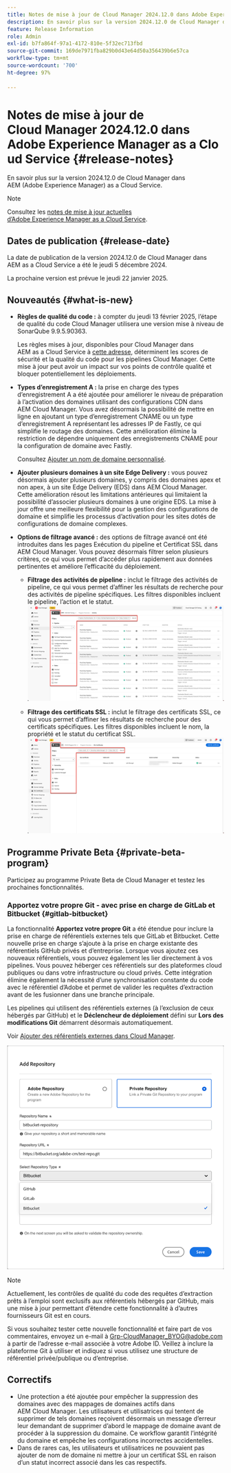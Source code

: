 ```yaml
---
title: Notes de mise à jour de Cloud Manager 2024.12.0 dans Adobe Experience Manager as a Cloud Service
description: En savoir plus sur la version 2024.12.0 de Cloud Manager dans AEM as a Cloud Service.
feature: Release Information
role: Admin
exl-id: b7fa864f-97a1-4172-810e-5f32ec713fbd
source-git-commit: 169de7971fba829b0d43e64d50a356439b6e57ca
workflow-type: tm+mt
source-wordcount: '700'
ht-degree: 97%

---
```



# Notes de mise à jour de Cloud Manager 2024.12.0 dans Adobe Experience Manager as a Cloud Service {#release-notes}

En savoir plus sur la version 2024.12.0 de Cloud Manager dans AEM (Adobe Experience Manager) as a Cloud Service.

>[!NOTE]
>
>Consultez les [notes de mise à jour actuelles d’Adobe Experience Manager as a Cloud Service](/help/release-notes/release-notes-cloud/release-notes-current.md).

## Dates de publication {#release-date}

La date de publication de la version 2024.12.0 de Cloud Manager dans AEM as a Cloud Service a été le jeudi 5 décembre 2024.

La prochaine version est prévue le jeudi 22 janvier 2025.


## Nouveautés {#what-is-new}

* **Règles de qualité du code :** à compter du jeudi 13 février 2025, l’étape de qualité du code Cloud Manager utilisera une version mise à niveau de SonarQube 9.9.5.90363.

  Les règles mises à jour, disponibles pour Cloud Manager dans AEM as a Cloud Service à [cette adresse](/help/implementing/cloud-manager/code-quality-testing.md#understanding-code-quality-rules), déterminent les scores de sécurité et la qualité du code pour les pipelines Cloud Manager. Cette mise à jour peut avoir un impact sur vos points de contrôle qualité et bloquer potentiellement les déploiements.

<!-- * **Java 21 support:** Customers can now optionally build with Java 17 or Java 21, benefiting from performance improvements and new language features. See [Build environment](/help/implementing/cloud-manager/getting-access-to-aem-in-cloud/build-environment-details.md) for configuration steps, including updating your Maven project description, and certain library versions. When the build version is set to Java 17 or Java 21, the runtime defaults to Java 21.

    Starting February 2025, sandboxes and dev environments upgrade to the Java 21 runtime, regardless of the build version (Java 8, 11, 17, or 21). Production environments follow with an upgrade in April 2025. -->

* **Types d’enregistrement A :** la prise en charge des types d’enregistrement A a été ajoutée pour améliorer le niveau de préparation à l’activation des domaines utilisant des configurations CDN dans AEM Cloud Manager. Vous avez désormais la possibilité de mettre en ligne en ajoutant un type d’enregistrement CNAME ou un type d’enregistrement A représentant les adresses IP de Fastly, ce qui simplifie le routage des domaines. Cette amélioration élimine la restriction de dépendre uniquement des enregistrements CNAME pour la configuration de domaine avec Fastly.

  Consultez [Ajouter un nom de domaine personnalisé](/help/implementing/cloud-manager/custom-domain-names/add-custom-domain-name.md). <!-- CMGR-63076 -->

<!-- * The AEM Code Quality step now uses SonarQube 9.9 Server, replacing the older 7.4 version. This upgrade brings additional security, performance, and code quality checks, offering more comprehensive analysis and coverage for your projects. -->

* **Ajouter plusieurs domaines à un site Edge Delivery :** vous pouvez désormais ajouter plusieurs domaines, y compris des domaines apex et non apex, à un site Edge Delivery (EDS) dans AEM Cloud Manager. Cette amélioration résout les limitations antérieures qui limitaient la possibilité d’associer plusieurs domaines à une origine EDS. La mise à jour offre une meilleure flexibilité pour la gestion des configurations de domaine et simplifie les processus d’activation pour les sites dotés de configurations de domaine complexes. <!-- CMGR-63007 -->

* **Options de filtrage avancé :** des options de filtrage avancé ont été introduites dans les pages Exécution du pipeline et Certificat SSL dans AEM Cloud Manager. Vous pouvez désormais filtrer selon plusieurs critères, ce qui vous permet d’accéder plus rapidement aux données pertinentes et améliore l’efficacité du déploiement. <!-- CMGR-26263 -->

   * **Filtrage des activités de pipeline :** inclut le filtrage des activités de pipeline, ce qui vous permet d’affiner les résultats de recherche pour des activités de pipeline spécifiques. Les filtres disponibles incluent le pipeline, l’action et le statut.
     ![Filtrage des activités du pipeline](/help/implementing/cloud-manager/assets/filters-pipeline.png)


   * **Filtrage des certificats SSL :** inclut le filtrage des certificats SSL, ce qui vous permet d’affiner les résultats de recherche pour des certificats spécifiques. Les filtres disponibles incluent le nom, la propriété et le statut du certificat SSL.
     ![Filtrage des certificats SSL](/help/implementing/cloud-manager/assets/filters-ssl-certificates.png)

## Programme Private Beta {#private-beta-program}

Participez au programme Private Beta de Cloud Manager et testez les prochaines fonctionnalités.

### Apportez votre propre Git - avec prise en charge de GitLab et Bitbucket {#gitlab-bitbucket}

<!-- BOTH CS & AMS -->

La fonctionnalité **Apportez votre propre Git** a été étendue pour inclure la prise en charge de référentiels externes tels que GitLab et Bitbucket. Cette nouvelle prise en charge s’ajoute à la prise en charge existante des référentiels GitHub privés et d’entreprise. Lorsque vous ajoutez ces nouveaux référentiels, vous pouvez également les lier directement à vos pipelines. Vous pouvez héberger ces référentiels sur des plateformes cloud publiques ou dans votre infrastructure ou cloud privés. Cette intégration élimine également la nécessité d’une synchronisation constante du code avec le référentiel d’Adobe et permet de valider les requêtes d’extraction avant de les fusionner dans une branche principale.

Les pipelines qui utilisent des référentiels externes (à l’exclusion de ceux hébergés par GitHub) et le **Déclencheur de déploiement** défini sur **Lors des modifications Git** démarrent désormais automatiquement.

Voir [Ajouter des référentiels externes dans Cloud Manager](/help/implementing/cloud-manager/managing-code/external-repositories.md).

![Boîte de dialogue Ajouter un référentiel](/help/implementing/cloud-manager/release-notes/assets/repositories-add-release-notes.png)

>[!NOTE]
>
>Actuellement, les contrôles de qualité du code des requêtes d’extraction prêts à l’emploi sont exclusifs aux référentiels hébergés par GitHub, mais une mise à jour permettant d’étendre cette fonctionnalité à d’autres fournisseurs Git est en cours.

Si vous souhaitez tester cette nouvelle fonctionnalité et faire part de vos commentaires, envoyez un e-mail à [Grp-CloudManager_BYOG@adobe.com](mailto:Grp-CloudManager_BYOG@adobe.com) à partir de l’adresse e-mail associée à votre Adobe ID. Veillez à inclure la plateforme Git à utiliser et indiquez si vous utilisez une structure de référentiel privée/publique ou d’entreprise.

## Correctifs

* Une protection a été ajoutée pour empêcher la suppression des domaines avec des mappages de domaines actifs dans AEM Cloud Manager. Les utilisateurs et utilisatrices qui tentent de supprimer de tels domaines reçoivent désormais un message d’erreur leur demandant de supprimer d’abord le mappage de domaine avant de procéder à la suppression du domaine. Ce workflow garantit l’intégrité du domaine et empêche les configurations incorrectes accidentelles. <!-- CMGR-63033 -->
* Dans de rares cas, les utilisateurs et utilisatrices ne pouvaient pas ajouter de nom de domaine ni mettre à jour un certificat SSL en raison d’un statut incorrect associé dans les cas respectifs. <!-- CMGR-62816 -->


<!-- ## Known issues {#known-issues} -->
